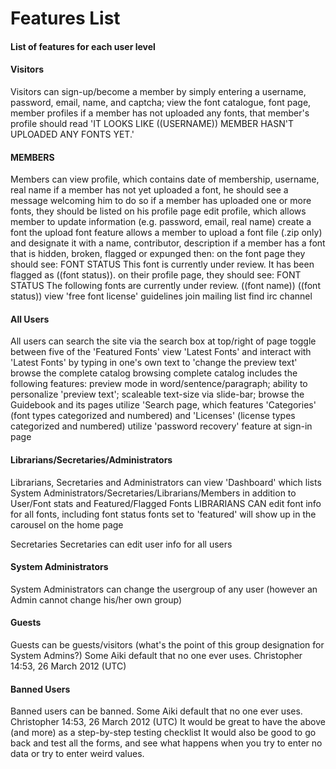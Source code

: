 <h1>Features List</h1>

<h4>List of features for each user level</h4>
<p></p>
<h4>Visitors</h4>
<p>Visitors can sign-up/become a member by simply entering a username, password, email, name, and captcha; view the font catalogue, font page, member profiles
if a member has not uploaded any fonts, that member's profile should read 'IT LOOKS LIKE ((USERNAME)) MEMBER HASN'T UPLOADED ANY FONTS YET.' </p>

<h4>MEMBERS</h4>
<p>Members can view profile, which contains date of membership, username, real name
if a member has not yet uploaded a font, he should see a message welcoming him to do so
if a member has uploaded one or more fonts, they should be listed on his profile page
edit profile, which allows member to update information (e.g. password, email, real name)
create a font
the upload font feature allows a member to upload a font file (.zip only) and designate it with a name, contributor, description
if a member has a font that is hidden, broken, flagged or expunged then:
on the font page they should see: FONT STATUS This font is currently under review. It has been flagged as ((font status)).
on their profile page, they should see: FONT STATUS The following fonts are currently under review. ((font name)) ((font status))
view 'free font license' guidelines
join mailing list
find irc channel </p>

<h4>All Users</h4>
<p>All users can search the site via the search box at top/right of page
toggle between five of the 'Featured Fonts'
view 'Latest Fonts' and interact with 'Latest Fonts' by typing in one's own text to 'change the preview text'
browse the complete catalog
browsing complete catalog includes the following features: preview mode in word/sentence/paragraph; ability to personalize 'preview text'; scaleable text-size via slide-bar;
browse the Guidebook and its pages
utilize 'Search page, which features 'Categories' (font types categorized and numbered) and 'Licenses' (license types categorized and numbered)
utilize 'password recovery' feature at sign-in page </p>

<h4>Librarians/Secretaries/Administrators</h4>
<p>Librarians, Secretaries and Administrators can view 'Dashboard' which lists System Administrators/Secretaries/Librarians/Members in addition to User/Font stats and Featured/Flagged Fonts
LIBRARIANS CAN
edit font info for all fonts, including font status
fonts set to 'featured' will show up in the carousel on the home page

<p>
<h>Secretaries</h4>
Secretaries can edit user info for all users

<h4>System Administrators</h4>
<p> System Administrators can change the usergroup of any user (however an Admin cannot change his/her own group)

<h4> Guests</h4>
Guests can be guests/visitors (what's the point of this group designation for System Admins?)
Some Aiki default that no one ever uses. Christopher 14:53, 26 March 2012 (UTC)

<h4> Banned Users</h4>
<p> Banned users can be banned.
Some Aiki default that no one ever uses. Christopher 14:53, 26 March 2012 (UTC)
It would be great to have the above (and more) as a step-by-step testing checklist It would also be good to go back and test all the forms, and see what happens when you try to enter no data or try to enter weird values.